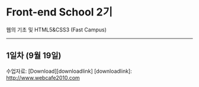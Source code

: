# Front-end School 2기
웹의 기초 및 HTML5&amp;CSS3 (Fast Campus)
<hr />

## 1일차 (9월 19일)
수업자료: [Download][downloadlink]
[downloadlink]: http://www.webcafe2010.com
